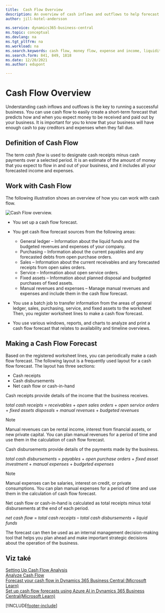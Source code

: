 ```yaml
---
title:  Cash Flow Overview
description: An overview of cash inflows and outflows to help forecast money to be received and payed out.
author: jill-kotel-andersson
    
ms.service: dynamics365-business-central
ms.topic: conceptual
ms.devlang: na
ms.tgt_pltfrm: na
ms.workload: na
ms.search.keywords: cash flow, money flow, expense and income, liquidity, cash receipts minus cash payments
ms.search.form: 841, 849, 1818
ms.date: 12/20/2021
ms.author: edupont

---
```


# Cash Flow Overview

Understanding cash inflows and outflows is the key to running a successful business. You can use cash flow to easily create a short-term forecast that predicts how and when you expect money to be received and paid out by your business. It is important for you to know that your business will have enough cash to pay creditors and expenses when they fall due.

## Definition of Cash Flow

The term *cash flow* is used to designate cash receipts minus cash payments over a selected period. It is an estimate of the amount of money that you expect to flow in and out of your business, and it includes all your forecasted income and expenses.

## Work with Cash Flow

The following illustration shows an overview of how you can work with cash flow.

![Cash Flow overview.](media/finance_cash_flow_overview.png "Cash Flow overview")

- You set up a cash flow forecast.

- You get cash flow forecast sources from the following areas:

   - General ledger – Information about the liquid funds and the budgeted revenues and expenses of your company.
   - Purchasing – Information about the current payables and any forecasted debts from open purchase orders.
   - Sales – Information about the current receivables and any forecasted receipts from open sales orders.
   - Service – Information about open service orders.
   - Fixed assets – Information about planned disposal and budgeted purchases of fixed assets.
   - Manual revenues and expenses – Manage manual revenues and expenses and include them in the cash flow forecast.
- You use a batch job to transfer information from the areas of general ledger, sales, purchasing, service, and fixed assets to the worksheet Then, you register worksheet lines to make a cash flow forecast.
- You use various windows, reports, and charts to analyze and print a cash flow forecast that relates to availability and timeline overviews.

## Making a Cash Flow Forecast

Based on the registered worksheet lines, you can periodically make a cash flow forecast. The following layout is a frequently used layout for a cash flow forecast. The layout has three sections:

- Cash receipts
- Cash disbursements
- Net cash flow or cash-in-hand

Cash receipts provide details of the income that the business receives.

*total cash receipts* = *receivables* + *open sales orders* + *open service orders* + *fixed assets disposals* + *manual revenues* + *budgeted revenues*

> [!NOTE]
> Manual revenues can be rental income, interest from financial assets, or new private capital. You can plan manual revenues for a period of time and use them in the calculation of cash flow forecast.

Cash disbursements provide details of the payments made by the business.

*total cash disbursements* = *payables* + *open purchase orders* + *fixed asset investment* + *manual expenses* + *budgeted expenses*

> [!NOTE]
> Manual expenses can be salaries, interest on credit, or private consumptions. You can plan manual expenses for a period of time and use them in the calculation of cash flow forecast.

Net cash flow or cash-in-hand is calculated as total receipts minus total disbursements at the end of each period.

*net cash flow* = *total cash receipts* – *total cash disbursements* + *liquid funds*

The forecast can then be used as an internal management decision-making tool that helps you plan ahead and make important strategic decisions about the operation of the business.

## Viz také

[Setting Up Cash Flow Analysis](finance-setup-cash-flow-analyses.md)  
[Analyze Cash Flow](finance-analyze-cash-flow.md)  
[Forecast your cash flow in Dynamics 365 Business Central (Microsoft Learn)](/learn/modules/forecast-cash-flow-dynamics-365-business-central/index)  
[Set up cash flow forecasts using Azure AI in Dynamics 365 Business Central(Microsoft Learn)](/learn/modules/setup-cash-flow-forecasts/)

[!INCLUDE[footer-include](includes/footer-banner.md)]
